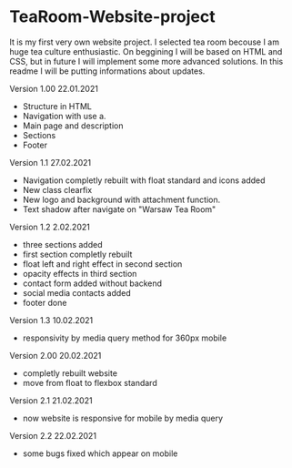 # TeaRoom-Website-project
It is my first very own website project. I selected tea room becouse I am huge tea culture enthusiastic.
On beggining I will be based on HTML and CSS, but in future I will implement some more advanced solutions.
In this readme I will be putting informations about updates.

Version 1.00 22.01.2021
- Structure in HTML
- Navigation with use a.
- Main page and description
- Sections
- Footer

Version 1.1 27.02.2021
- Navigation completly rebuilt with float standard and icons added
- New class clearfix
- New logo and background with attachment function.
- Text shadow after navigate on "Warsaw Tea Room"

Version 1.2 2.02.2021
- three sections added
- first section completly rebuilt
- float left and right effect in second section
- opacity effects in third section
- contact form added without backend
- social media contacts added
- footer done

Version 1.3 10.02.2021
- responsivity by media query method for 360px mobile

Version 2.00 20.02.2021
- completly rebuilt website
- move from float to flexbox standard

Version 2.1 21.02.2021
- now website is responsive for mobile by media query

Version 2.2 22.02.2021
- some bugs fixed which appear on mobile
